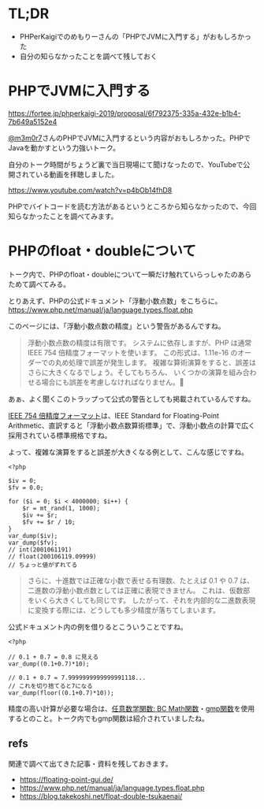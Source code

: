 # TL;DR
- PHPerKaigiでのめもりーさんの「PHPでJVMに入門する」がおもしろかった
- 自分の知らなかったことを調べて残しておく

# PHPでJVMに入門する
https://fortee.jp/phperkaigi-2019/proposal/6f792375-335a-432e-b1b4-7b649a5152e4

[@m3m0r7](https://twitter.com/m3m0r7)さんのPHPでJVMに入門するという内容がおもしろかった。PHPでJavaを動かすという力強いトーク。

自分のトーク時間がちょうど裏で当日現場にて聞けなったので、YouTubeで公開されている動画を拝聴しました。

https://www.youtube.com/watch?v=p4bOb14fhD8

PHPでバイトコードを読む方法があるというところから知らなかったので、今回知らなかったことを調べてみます。

# PHPのfloat・doubleについて
トーク内で、PHPのfloat・doubleについて一瞬だけ触れていらっしゃたのあらためて調べてみる。

とりあえず、PHPの公式ドキュメント「浮動小数点数」をこちらに。
https://www.php.net/manual/ja/language.types.float.php

このページには、「浮動小数点数の精度」という警告があるんですね。

> 浮動小数点数の精度は有限です。 システムに依存しますが、PHP は通常 IEEE 754 倍精度フォーマットを使います。 この形式は、1.11e-16 のオーダーでの丸め処理で誤差が発生します。 複雑な算術演算をすると、誤差はさらに大きくなるでしょう。そしてもちろん、 いくつかの演算を組み合わせる場合にも誤差を考慮しなければなりません。

あぁ、よく聞くこのトラップって公式の警告としても掲載されているんですね。

[IEEE 754 倍精度フォーマット](https://ja.wikipedia.org/wiki/IEEE_754)は、IEEE Standard for Floating-Point Arithmetic、直訳すると「浮動小数点数算術標準」で、浮動小数点の計算で広く採用されている標準規格ですね。

よって、複雑な演算をすると誤差が大きくなる例として、こんな感じですね。

```
<?php

$iv = 0;
$fv = 0.0;

for ($i = 0; $i < 4000000; $i++) {
    $r = mt_rand(1, 1000);
    $iv += $r;
    $fv += $r / 10;
}
var_dump($iv);
var_dump($fv);
// int(2001061191)
// float(200106119.09999)
// ちょっと値がずれてる
```

> さらに、十進数では正確な小数で表せる有理数、たとえば 0.1 や 0.7 は、 二進数の浮動小数点数としては正確に表現できません。 これは、仮数部をいくら大きくしても同じです。 したがって、それを内部的な二進数表現に変換する際には、どうしても多少精度が落ちてしまいます。

公式ドキュメント内の例を借りるとこういうことですね。

```
<?php

// 0.1 + 0.7 = 0.8 に見える
var_dump((0.1+0.7)*10);

// 0.1 + 0.7 = 7.9999999999999991118...
// これを切り捨てると7になる
var_dump(floor((0.1+0.7)*10));
```

精度の高い計算が必要な場合は、[任意数学関数: BC Math関数](https://www.php.net/manual/ja/ref.bc.php)・[gmp関数](https://www.php.net/manual/ja/ref.gmp.php)を使用するとのこと。トーク内でもgmp関数は紹介されていましたね。


## refs
関連で調べて出てきた記事・資料を残しておきます。

- https://floating-point-gui.de/
- https://www.php.net/manual/ja/language.types.float.php
- https://blog.takekoshi.net/float-double-tsukaenai/
